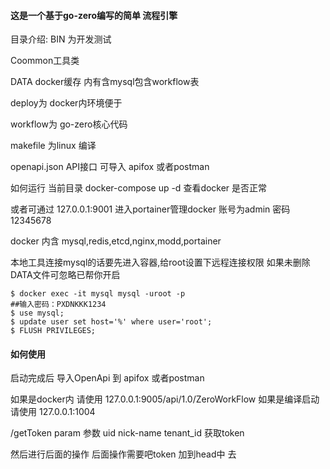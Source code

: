 #### 这是一个基于go-zero编写的简单  流程引擎

目录介绍:
BIN 为开发测试

Coommon工具类

DATA docker缓存  内有含mysql包含workflow表

deploy为 docker内环境便于

workflow为  go-zero核心代码

makefile 为linux 编译

openapi.json  API接口  可导入 apifox  或者postman


如何运行   当前目录 docker-compose up -d  查看docker 是否正常

或者可通过  127.0.0.1:9001 进入portainer管理docker  账号为admin  密码12345678

docker 内含  mysql,redis,etcd,nginx,modd,portainer


本地工具连接mysql的话要先进入容器,给root设置下远程连接权限 如果未删除DATA文件可忽略已帮你开启

```shell
$ docker exec -it mysql mysql -uroot -p
##输入密码：PXDNKKK1234
$ use mysql;
$ update user set host='%' where user='root';
$ FLUSH PRIVILEGES;
```

#### 如何使用 

启动完成后  导入OpenApi 到 apifox  或者postman

如果是docker内 请使用  127.0.0.1:9005/api/1.0/ZeroWorkFlow
如果是编译启动  请使用  127.0.0.1:1004


/getToken   param 参数  uid nick-name tenant_id  获取token

然后进行后面的操作  后面操作需要吧token 加到head中 去